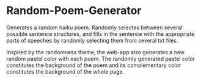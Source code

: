 # Random-Poem-Generator
Generates a random haiku poem. Randomly selectes between several possible sentence structures, and fills in the sentence with the appropriate parts of speeches by randomly selecting them from several txt files.

Inspired by the randomness theme, the web-app also generates a new random pastel color with each poem. The randomly generated pastel color constitutes the background of the poem and its complementary color constitutes the background of the whole page. 

